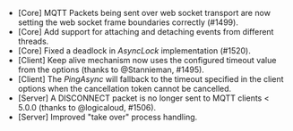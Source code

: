 * [Core] MQTT Packets being sent over web socket transport are now setting the web socket frame boundaries correctly (#1499).
* [Core] Add support for attaching and detaching events from different threads.
* [Core] Fixed a deadlock in _AsyncLock_ implementation (#1520).
* [Client] Keep alive mechanism now uses the configured timeout value from the options (thanks to @Stannieman, #1495).
* [Client] The _PingAsync_ will fallback to the timeout specified in the client options when the cancellation token cannot be cancelled.
* [Server] A DISCONNECT packet is no longer sent to MQTT clients < 5.0.0 (thanks to @logicaloud, #1506).
* [Server] Improved "take over" process handling.
